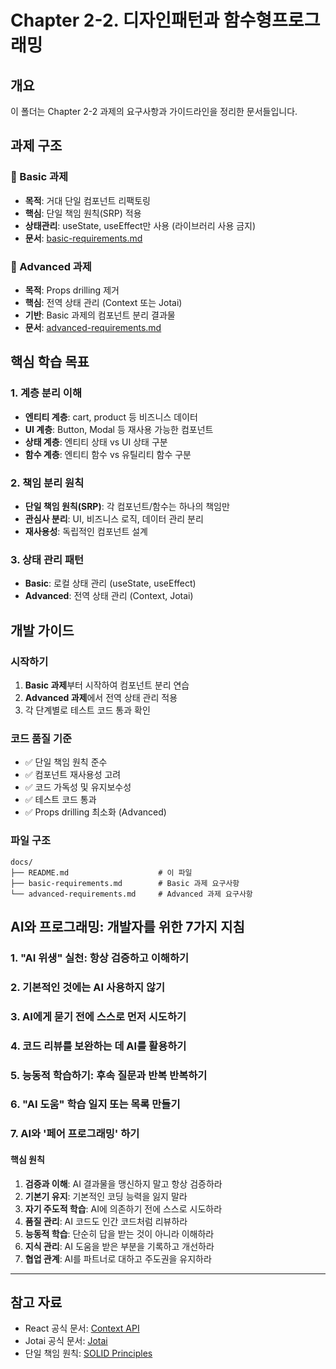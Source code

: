 # Chapter 2-2. 디자인패턴과 함수형프로그래밍

## 개요

이 폴더는 Chapter 2-2 과제의 요구사항과 가이드라인을 정리한 문서들입니다.

## 과제 구조

### 📁 Basic 과제

- **목적**: 거대 단일 컴포넌트 리팩토링
- **핵심**: 단일 책임 원칙(SRP) 적용
- **상태관리**: useState, useEffect만 사용 (라이브러리 사용 금지)
- **문서**: [basic-requirements.md](./basic-requirements.md)

### 📁 Advanced 과제

- **목적**: Props drilling 제거
- **핵심**: 전역 상태 관리 (Context 또는 Jotai)
- **기반**: Basic 과제의 컴포넌트 분리 결과물
- **문서**: [advanced-requirements.md](./advanced-requirements.md)

## 핵심 학습 목표

### 1. 계층 분리 이해

- **엔티티 계층**: cart, product 등 비즈니스 데이터
- **UI 계층**: Button, Modal 등 재사용 가능한 컴포넌트
- **상태 계층**: 엔티티 상태 vs UI 상태 구분
- **함수 계층**: 엔티티 함수 vs 유틸리티 함수 구분

### 2. 책임 분리 원칙

- **단일 책임 원칙(SRP)**: 각 컴포넌트/함수는 하나의 책임만
- **관심사 분리**: UI, 비즈니스 로직, 데이터 관리 분리
- **재사용성**: 독립적인 컴포넌트 설계

### 3. 상태 관리 패턴

- **Basic**: 로컬 상태 관리 (useState, useEffect)
- **Advanced**: 전역 상태 관리 (Context, Jotai)

## 개발 가이드

### 시작하기

1. **Basic 과제**부터 시작하여 컴포넌트 분리 연습
2. **Advanced 과제**에서 전역 상태 관리 적용
3. 각 단계별로 테스트 코드 통과 확인

### 코드 품질 기준

- ✅ 단일 책임 원칙 준수
- ✅ 컴포넌트 재사용성 고려
- ✅ 코드 가독성 및 유지보수성
- ✅ 테스트 코드 통과
- ✅ Props drilling 최소화 (Advanced)

### 파일 구조

```
docs/
├── README.md                    # 이 파일
├── basic-requirements.md        # Basic 과제 요구사항
└── advanced-requirements.md     # Advanced 과제 요구사항
```

## AI와 프로그래밍: 개발자를 위한 7가지 지침

### 1. "AI 위생" 실천: 항상 검증하고 이해하기

### 2. 기본적인 것에는 AI 사용하지 않기

### 3. AI에게 묻기 전에 스스로 먼저 시도하기

### 4. 코드 리뷰를 보완하는 데 AI를 활용하기

### 5. 능동적 학습하기: 후속 질문과 반복 반복하기

### 6. "AI 도움" 학습 일지 또는 목록 만들기

### 7. AI와 '페어 프로그래밍' 하기

#### 핵심 원칙

1. **검증과 이해**: AI 결과물을 맹신하지 말고 항상 검증하라
2. **기본기 유지**: 기본적인 코딩 능력을 잃지 말라
3. **자기 주도적 학습**: AI에 의존하기 전에 스스로 시도하라
4. **품질 관리**: AI 코드도 인간 코드처럼 리뷰하라
5. **능동적 학습**: 단순히 답을 받는 것이 아니라 이해하라
6. **지식 관리**: AI 도움을 받은 부분을 기록하고 개선하라
7. **협업 관계**: AI를 파트너로 대하고 주도권을 유지하라

---

## 참고 자료

- React 공식 문서: [Context API](https://react.dev/reference/react/createContext)
- Jotai 공식 문서: [Jotai](https://jotai.org/)
- 단일 책임 원칙: [SOLID Principles](https://en.wikipedia.org/wiki/Single-responsibility_principle)
